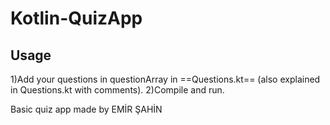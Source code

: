 # Kotlin-QuizApp
## Usage

1)Add your questions in questionArray in ==Questions.kt== (also explained in Questions.kt with comments). 
2)Compile and run.

Basic quiz app made by EMİR ŞAHİN
